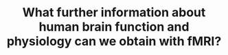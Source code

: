 ---
title: "What further information about human brain function and physiology can we obtain with fMRI?"
project_id: 
date: 
conference_id: ""
presenters:
   - peter_bandettini
summary: "Krasnow Institute, George Mason University, Washington DC"
file: /assets/presentations/
filename: 
layout: presentation
---